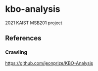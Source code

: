 # kbo-analysis
2021 KAIST MSB201 project

## References 
### Crawling
https://github.com/jeonprize/KBO-Analysis
